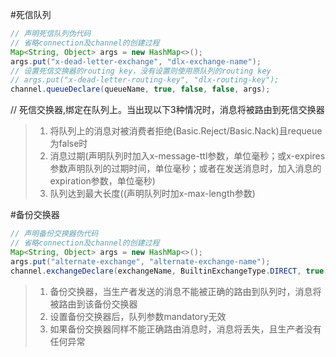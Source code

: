 ﻿#死信队列
```java
// 声明死信队列伪代码
// 省略connection及channel的创建过程
Map<String, Object> args = new HashMap<>();
args.put("x-dead-letter-exchange", "dlx-exchange-name");
// 设置死信交换器的routing key，没有设置则使用原队列的routing key
// args.put("x-dead-letter-routing-key", "dlx-routing-key");
channel.queueDeclare(queueName, true, false, false, args);
```
// 死信交换器,绑定在队列上。当出现以下3种情况时，消息将被路由到死信交换器
>1. 将队列上的消息对被消费者拒绝(Basic.Reject/Basic.Nack)且requeue为false时
>2. 消息过期(声明队列时加入x-message-ttl参数，单位毫秒；或x-expires参数声明队列的过期时间，单位毫秒；或者在发送消息时，加入消息的expiration参数，单位毫秒)
>3. 队列达到最大长度((声明队列时加x-max-length参数)

#备份交换器
```java
// 声明备份交换器伪代码
// 省略connection及channel的创建过程
Map<String, Object> args = new HashMap<>();
args.put("alternate-exchange", "alternate-exchange-name");
channel.exchangeDeclare(exchangeName, BuiltinExchangeType.DIRECT, true, false, args);
```
>1. 备份交换器，当生产者发送的消息不能被正确的路由到队列时，消息将被路由到该备份交换器
>2. 设置备份交换器后，队列参数mandatory无效
>3. 如果备份交换器同样不能正确路由消息时，消息将丢失，且生产者没有任何异常
